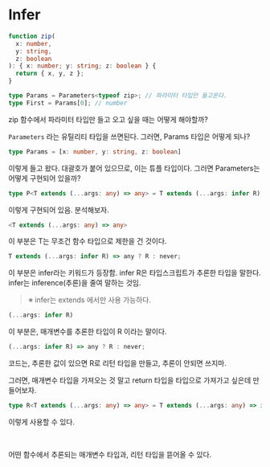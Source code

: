 # Infer

```ts
function zip(
  x: number,
  y: string,
  z: boolean
): { x: number; y: string; z: boolean } {
  return { x, y, z };
}

type Params = Parameters<typeof zip>; // 파라미터 타입만 들고온다.
type First = Params[0]; // number
```

zip 함수에서 파라미터 타입만 들고 오고 싶을 때는 어떻게 해야할까?

`Parameters` 라는 유틸리티 타입을 쓰면된다. 그러면, Params 타입은 어떻게 되나?

```ts
type Params = [x: number, y: string, z: boolean]
```

이렇게 들고 왔다. 대괄호가 붙어 있으므로, 이는 튜플 타입이다. 그러면 Parameters는 어떻게 구현되어 있을까?

```ts
type P<T extends (...args: any) => any> = T extends (...args: infer R) => any ? R : never;
```

이렇게 구현되어 있음. 분석해보자.

```ts
<T extends (...args: any) => any>
```

이 부분은 T는 무조건 함수 타입으로 제한을 건 것이다.

```ts
T extends (...args: infer R) => any ? R : never;
```

이 부분은 infer라는 키워드가 등장함. infer R은 타입스크립트가 추론한 타입을 말한다. infer는 inference(추론)을 줄여 말하는 것임.

> ※ infer는 extends 에서만 사용 가능하다.

```ts
(...args: infer R)
```

이 부분은, 매개변수를 추론한 타입이 R 이라는 말이다.

```ts
(...args: infer R) => any ? R : never;
```

코드는, 추론한 값이 있으면 R로 리턴 타입을 만들고, 추론이 안되면 쓰지마.

그러면, 매개변수 타입을 가져오는 것 말고 return 타입을 타입으로 가져가고 싶은데 만들어보자.

```ts
type R<T extends (...args: any) => any> = T extends (...args: any) => infer S ? S : never;
```

이렇게 사용할 수 있다.

<br/>

어떤 함수에서 추론되는 매개변수 타입과, 리턴 타입을 뜯어올 수 있다.
